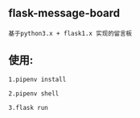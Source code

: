 ## flask-message-board
    基于python3.x + flask1.x 实现的留言板
## 使用:
    1.pipenv install
    
    2.pipenv shell
    
    3.flask run
    

